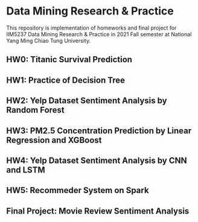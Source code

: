# Data Mining Research & Practice
This repository is implementation of homeworks and final project for IIM5237 Data Mining Research & Practice in 2021 Fall semester at National Yang Ming Chiao Tung University.

## HW0: Titanic Survival Prediction

## HW1: Practice of Decision Tree

## HW2: Yelp Dataset Sentiment Analysis by Random Forest

## HW3: PM2.5 Concentration Prediction by Linear Regression and XGBoost

## HW4: Yelp Dataset Sentiment Analysis by CNN and LSTM

## HW5: Recommeder System on Spark

## Final Project: Movie Review Sentiment Analysis
